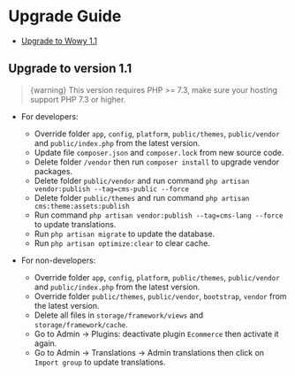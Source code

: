 # Upgrade Guide

- [Upgrade to Wowy 1.1](#version_1_1)

<a name="version_1_1"></a>
## Upgrade to version 1.1

>  {warning} This version requires PHP >= 7.3, make sure your hosting support PHP 7.3 or higher.

- For developers:
    - Override folder `app`, `config`, `platform`, `public/themes`, `public/vendor` and `public/index.php` from the latest version.
    - Update file `composer.json` and `composer.lock` from new source code.
    - Delete folder `/vendor` then run `composer install` to upgrade vendor packages.
    - Delete folder `public/vendor` and run command `php artisan vendor:publish --tag=cms-public --force`
    - Delete folder `public/themes` and run command `php artisan cms:theme:assets:publish`
    - Run command `php artisan vendor:publish --tag=cms-lang --force` to update translations.
    - Run `php artisan migrate` to update the database.
    - Run `php artisan optimize:clear` to clear cache.

- For non-developers:
    - Override folder `app`, `config`, `platform`, `public/themes`, `public/vendor` and `public/index.php` from the latest version.
    - Override folder `public/themes`, `public/vendor`, `bootstrap`, `vendor` from the latest version.
    - Delete all files in `storage/framework/views` and `storage/framework/cache`.
    - Go to Admin -> Plugins: deactivate plugin `Ecommerce` then activate it again.
    - Go to Admin -> Translations -> Admin translations then click on `Import group` to update translations.